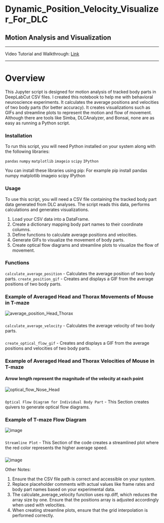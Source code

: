 # Dynamic_Position_Velocity_Visualizer_For_DLC

## Motion Analysis and Visualization
------
Video Tutorial and Walkthrough: [Link](https://youtu.be/ydrdTd5-YJU)

------
# **Overview**
This Jupyter script is designed for motion analysis of tracked body parts in DeepLabCut CSV files. I created this notebook to help me with behavioral neuroscience experiments. It calculates the average positions and velocities of two body parts (for better accuracy). It creates visualizations such as GIFs and streamline plots to represent the motion and flow of movement. Although there are tools like Simba, DLCAnalyzer, and Bonsai, none are as easy as running a Python script. 

### Installation
To run this script, you will need Python installed on your system along with the following libraries:

`pandas`
`numpy`
`matplotlib`
`imageio`
`scipy`
`IPython`

You can install these libraries using pip:
For example pip install pandas numpy matplotlib imageio scipy IPython
###
### Usage
To use this script, you will need a CSV file containing the tracked body part data generated from DLC analyses. The script reads this data, performs calculations and generates visualizations.
1. Load your CSV data into a DataFrame.
2. Create a dictionary mapping body part names to their coordinate columns.
3. Define functions to calculate average positions and velocities.
4. Generate GIFs to visualize the movement of body parts.
5. Create optical flow diagrams and streamline plots to visualize the flow of movement.
###
### Functions
`calculate_average_position` - Calculates the average position of two body parts.
`create_position_gif` - Creates and displays a GIF from the average positions of two body parts.
### Example of Averaged Head and Thorax Movements of Mouse in T-maze
![average_position_Head_Thorax](https://github.com/farhanaugustine/Dynamic_Position_Velocity_Visualizer_For_DLC/assets/54376988/bab06b35-c0b8-4472-a833-c8f4defd0055)
###
`calculate_average_velocity` - Calculates the average velocity of two body parts.
###
`create_optical_flow_gif` - Creates and displays a GIF from the average positions and velocities of two body parts.
### Example of Averaged Head and Thorax Velocities of Mouse in T-maze
#### Arrow length represent the magnitude of the velocity at each point
![optical_flow_Nose_Head](https://github.com/farhanaugustine/Dynamic_Position_Velocity_Visualizer_For_DLC/assets/54376988/0444e9a1-5b62-442e-91bc-8a49644e3174)
###
`Optical Flow Diagram for Individual Body Part` - This Section creates quivers to generate optical flow diagrams.
### Example of T-maze Flow Diagram
![image](https://github.com/farhanaugustine/Dynamic_Position_Velocity_Visualizer_For_DLC/assets/54376988/5af2ee01-2d5e-4cdf-9568-6ea0b8b0628f)
###
`Streamline Plot` - This Section of the code creates a streamlined plot where the red color represents the higher average speed.
###
![image](https://github.com/farhanaugustine/Dynamic_Position_Velocity_Visualizer_For_DLC/assets/54376988/80665711-33ee-4c5a-aa9a-7ec9dc3e1928)


Other Notes:
1. Ensure that the CSV file path is correct and accessible on your system.
2. Replace placeholder comments with actual values like frame rates and body part names based on your experimental data.
3. The calculate_average_velocity function uses np.diff, which reduces the array size by one. Ensure that the positions array is adjusted accordingly when used with velocities.
4. When creating streamline plots, ensure that the grid interpolation is performed correctly.

